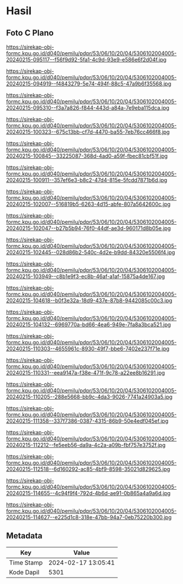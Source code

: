 # Hasil

## Foto C Plano

https://sirekap-obj-formc.kpu.go.id/d040/pemilu/pdpr/53/06/10/20/04/5306102004005-20240215-095117--f56f9d92-5fa1-4c9d-93e9-e586e6f2d04f.jpg

https://sirekap-obj-formc.kpu.go.id/d040/pemilu/pdpr/53/06/10/20/04/5306102004005-20240215-094919--f4843279-5e74-494f-88c5-47a9b6f35568.jpg

https://sirekap-obj-formc.kpu.go.id/d040/pemilu/pdpr/53/06/10/20/04/5306102004005-20240215-095310--f3a7a826-f844-443d-a84a-7e9eba115dca.jpg

https://sirekap-obj-formc.kpu.go.id/d040/pemilu/pdpr/53/06/10/20/04/5306102004005-20240215-100323--675c13bb-cf7d-4470-ba55-7eb76cc466f8.jpg

https://sirekap-obj-formc.kpu.go.id/d040/pemilu/pdpr/53/06/10/20/04/5306102004005-20240215-100845--33225087-368d-4ad0-a59f-fbec81cbf51f.jpg

https://sirekap-obj-formc.kpu.go.id/d040/pemilu/pdpr/53/06/10/20/04/5306102004005-20240215-100911--357ef6e3-b8c2-47d4-815e-5fcdd7871b6d.jpg

https://sirekap-obj-formc.kpu.go.id/d040/pemilu/pdpr/53/06/10/20/04/5306102004005-20240215-102007--516819b5-6263-4d15-abfe-807a5642600c.jpg

https://sirekap-obj-formc.kpu.go.id/d040/pemilu/pdpr/53/06/10/20/04/5306102004005-20240215-102047--b27b5b94-76f0-44df-ae3d-960171d8b05e.jpg

https://sirekap-obj-formc.kpu.go.id/d040/pemilu/pdpr/53/06/10/20/04/5306102004005-20240215-102445--028d86b2-540c-4d2e-b9dd-84320e5506f4.jpg

https://sirekap-obj-formc.kpu.go.id/d040/pemilu/pdpr/53/06/10/20/04/5306102004005-20240215-103949--c8b1e9f3-ec8b-46af-a1af-15875a4de167.jpg

https://sirekap-obj-formc.kpu.go.id/d040/pemilu/pdpr/53/06/10/20/04/5306102004005-20240215-104618--b0f3e32a-18d9-437e-87b8-9442085c00c3.jpg

https://sirekap-obj-formc.kpu.go.id/d040/pemilu/pdpr/53/06/10/20/04/5306102004005-20240215-104132--6969770a-bd66-4ea6-949e-7fa8a3bca521.jpg

https://sirekap-obj-formc.kpu.go.id/d040/pemilu/pdpr/53/06/10/20/04/5306102004005-20240215-110303--4655961c-8930-49f7-bbe6-7402e237f71e.jpg

https://sirekap-obj-formc.kpu.go.id/d040/pemilu/pdpr/53/06/10/20/04/5306102004005-20240215-110331--eea9147a-f38e-471f-9c78-a22ee8b16291.jpg

https://sirekap-obj-formc.kpu.go.id/d040/pemilu/pdpr/53/06/10/20/04/5306102004005-20240215-110205--288e5668-bb9c-4da3-9026-7741a24903a5.jpg

https://sirekap-obj-formc.kpu.go.id/d040/pemilu/pdpr/53/06/10/20/04/5306102004005-20240215-111358--337f7386-0387-4315-86b9-50e4edf045ef.jpg

https://sirekap-obj-formc.kpu.go.id/d040/pemilu/pdpr/53/06/10/20/04/5306102004005-20240215-112212--fe5eeb56-da9a-4c2a-a09b-fbf757e3752f.jpg

https://sirekap-obj-formc.kpu.go.id/d040/pemilu/pdpr/53/06/10/20/04/5306102004005-20240215-112518--6d160292-ac85-4bf9-8598-35021d829625.jpg

https://sirekap-obj-formc.kpu.go.id/d040/pemilu/pdpr/53/06/10/20/04/5306102004005-20240215-114655--4c94f9f4-792d-4b6d-ae91-0b865a4a9a6d.jpg

https://sirekap-obj-formc.kpu.go.id/d040/pemilu/pdpr/53/06/10/20/04/5306102004005-20240215-114627--e225d1c8-318e-47bb-94a7-0eb75220b300.jpg


## Metadata

| Key        | Value               |
| ---------- | ------------------- |
| Time Stamp | 2024-02-17 13:05:41 |
| Kode Dapil | 5301                |



